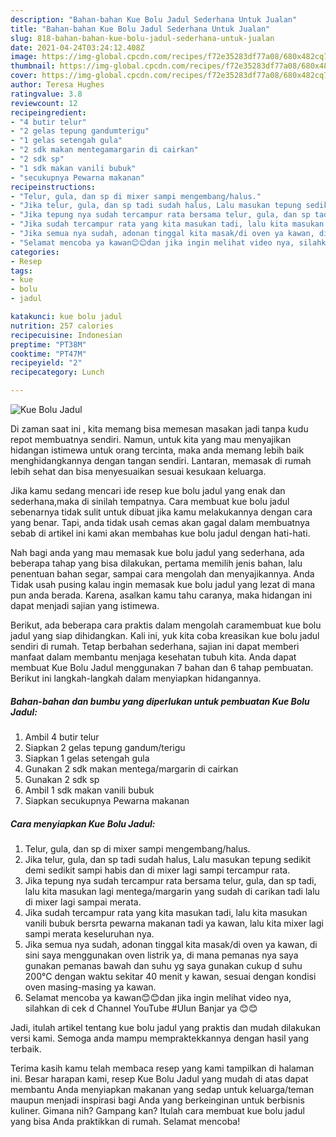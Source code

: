 ```yaml
---
description: "Bahan-bahan Kue Bolu Jadul Sederhana Untuk Jualan"
title: "Bahan-bahan Kue Bolu Jadul Sederhana Untuk Jualan"
slug: 818-bahan-bahan-kue-bolu-jadul-sederhana-untuk-jualan
date: 2021-04-24T03:24:12.408Z
image: https://img-global.cpcdn.com/recipes/f72e35283df77a08/680x482cq70/kue-bolu-jadul-foto-resep-utama.jpg
thumbnail: https://img-global.cpcdn.com/recipes/f72e35283df77a08/680x482cq70/kue-bolu-jadul-foto-resep-utama.jpg
cover: https://img-global.cpcdn.com/recipes/f72e35283df77a08/680x482cq70/kue-bolu-jadul-foto-resep-utama.jpg
author: Teresa Hughes
ratingvalue: 3.8
reviewcount: 12
recipeingredient:
- "4 butir telur"
- "2 gelas tepung gandumterigu"
- "1 gelas setengah gula"
- "2 sdk makan mentegamargarin di cairkan"
- "2 sdk sp"
- "1 sdk makan vanili bubuk"
- "secukupnya Pewarna makanan"
recipeinstructions:
- "Telur, gula, dan sp di mixer sampi mengembang/halus."
- "Jika telur, gula, dan sp tadi sudah halus, Lalu masukan tepung sedikit demi sedikit sampi habis dan di mixer lagi sampi tercampur rata."
- "Jika tepung nya sudah tercampur rata bersama telur, gula, dan sp tadi, lalu kita masukan lagi mentega/margarin yang sudah di carikan tadi lalu di mixer lagi sampai merata."
- "Jika sudah tercampur rata yang kita masukan tadi, lalu kita masukan vanili bubuk bersrta pewarna makanan tadi ya kawan, lalu kita mixer lagi sampi merata keseluruhan nya."
- "Jika semua nya sudah, adonan tinggal kita masak/di oven ya kawan, di sini saya menggunakan oven listrik ya, di mana pemanas nya saya gunakan pemanas bawah dan suhu yg saya gunakan cukup d suhu 200°C dengan waktu sekitar 40 menit y kawan, sesuai dengan kondisi oven masing-masing ya kawan."
- "Selamat mencoba ya kawan😊😊dan jika ingin melihat video nya, silahkan di cek d Channel YouTube #Ulun Banjar ya 😊😊"
categories:
- Resep
tags:
- kue
- bolu
- jadul

katakunci: kue bolu jadul 
nutrition: 257 calories
recipecuisine: Indonesian
preptime: "PT38M"
cooktime: "PT47M"
recipeyield: "2"
recipecategory: Lunch

---
```



![Kue Bolu Jadul](https://img-global.cpcdn.com/recipes/f72e35283df77a08/680x482cq70/kue-bolu-jadul-foto-resep-utama.jpg)

Di zaman  saat ini , kita memang bisa memesan masakan jadi tanpa kudu repot membuatnya sendiri. Namun, untuk kita yang mau menyajikan hidangan istimewa untuk orang tercinta, maka anda memang lebih baik menghidangkannya dengan tangan sendiri. Lantaran, memasak di rumah lebih sehat dan bisa menyesuaikan sesuai kesukaan keluarga.

Jika kamu sedang mencari ide resep kue bolu jadul yang enak dan sederhana,maka di sinilah tempatnya. Cara membuat kue bolu jadul  sebenarnya tidak sulit untuk dibuat jika kamu melakukannya dengan cara yang benar. Tapi, anda tidak usah cemas akan gagal dalam membuatnya 
sebab di artikel ini kami akan membahas kue bolu jadul dengan hati-hati.  



Nah bagi anda yang mau memasak kue bolu jadul yang sederhana, ada beberapa tahap yang bisa dilakukan, pertama memilih jenis bahan, lalu penentuan bahan segar, sampai cara mengolah dan menyajikannya. Anda Tidak usah pusing kalau ingin memasak kue bolu jadul yang lezat di mana pun anda berada. Karena, asalkan kamu  tahu caranya, maka hidangan ini dapat menjadi sajian yang istimewa.

Berikut, ada beberapa cara praktis  dalam mengolah caramembuat kue bolu jadul yang siap dihidangkan. Kali ini, yuk kita coba kreasikan kue bolu jadul sendiri di rumah. Tetap berbahan sederhana, sajian ini dapat memberi manfaat dalam membantu menjaga kesehatan tubuh kita. Anda dapat membuat Kue Bolu Jadul menggunakan 7 bahan dan 6 tahap pembuatan. Berikut ini langkah-langkah dalam menyiapkan hidangannya.

<!--inarticleads1-->

##### Bahan-bahan dan bumbu yang diperlukan untuk pembuatan Kue Bolu Jadul:

1. Ambil 4 butir telur
1. Siapkan 2 gelas tepung gandum/terigu
1. Siapkan 1 gelas setengah gula
1. Gunakan 2 sdk makan mentega/margarin di cairkan
1. Gunakan 2 sdk sp
1. Ambil 1 sdk makan vanili bubuk
1. Siapkan secukupnya Pewarna makanan




<!--inarticleads2-->

##### Cara menyiapkan Kue Bolu Jadul:

1. Telur, gula, dan sp di mixer sampi mengembang/halus.
1. Jika telur, gula, dan sp tadi sudah halus, Lalu masukan tepung sedikit demi sedikit sampi habis dan di mixer lagi sampi tercampur rata.
1. Jika tepung nya sudah tercampur rata bersama telur, gula, dan sp tadi, lalu kita masukan lagi mentega/margarin yang sudah di carikan tadi lalu di mixer lagi sampai merata.
1. Jika sudah tercampur rata yang kita masukan tadi, lalu kita masukan vanili bubuk bersrta pewarna makanan tadi ya kawan, lalu kita mixer lagi sampi merata keseluruhan nya.
1. Jika semua nya sudah, adonan tinggal kita masak/di oven ya kawan, di sini saya menggunakan oven listrik ya, di mana pemanas nya saya gunakan pemanas bawah dan suhu yg saya gunakan cukup d suhu 200°C dengan waktu sekitar 40 menit y kawan, sesuai dengan kondisi oven masing-masing ya kawan.
1. Selamat mencoba ya kawan😊😊dan jika ingin melihat video nya, silahkan di cek d Channel YouTube #Ulun Banjar ya 😊😊




Jadi, itulah artikel tentang  kue bolu jadul  yang praktis dan mudah dilakukan versi kami. Semoga anda mampu mempraktekkannya dengan hasil yang terbaik. 

Terima kasih kamu telah membaca resep yang kami tampilkan di halaman ini. Besar harapan kami, resep  Kue Bolu Jadul yang mudah di atas dapat membantu Anda menyiapkan makanan yang sedap untuk keluarga/teman maupun menjadi inspirasi bagi Anda yang berkeinginan untuk berbisnis kuliner. Gimana nih? Gampang kan? Itulah cara membuat kue bolu jadul yang bisa Anda praktikkan di rumah. Selamat mencoba!

